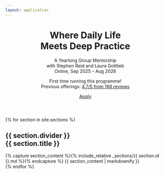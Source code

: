 ```yaml
---
layout: application
---
```


<header class="px-lg-5">
  <div class="jumbotron container text-center bg-transparent mt-5 mt-lg-0 mb-0 pb-0">
    <h1 class="mb-0">
      Where Daily Life
      <br />
      Meets Deep Practice
    </h1>
    <p class="lead my-4">
      A Yearlong Group Mentorship
      <br />
      with Stephen Reid and Laura Gottlieb
      <br />
      Online, Sep 2025 – Aug 2026
    </p>
    <p class="mb-3">
      First time running this programme!
      <br />
      Previous offerings: <a target="_blank" href="https://dandelion.events/u/stephenreid321#feedback">4.7/5 from 168 reviews</a>
    </p>
    <p class="lead mb-3 star-rating">
     <a target="_blank" href="https://dandelion.events/u/stephenreid321#feedback">
        <span class="stars-background">
          <i class="bi bi-star"></i><i class="bi bi-star"></i><i class="bi bi-star"></i><i class="bi bi-star"></i><i class="bi bi-star"></i>
        </span>
        <span class="stars-foreground" style="width: 94%;">
          <i class="bi bi-star-fill"></i><i class="bi bi-star-fill"></i><i class="bi bi-star-fill"></i><i class="bi bi-star-fill"></i><i class="bi bi-star-fill"></i>
        </span>
      </a>
    </p>
    <p>
      <a class="btn btn-primary btn-lg d-lg-none" id="header-apply-button" target="_blank" href="https://airtable.com/appxD3blgx0uJJ35b/pag8aRYP7rzvoZDCL/form">Apply</a>
    </p>
  </div>
</header>

{% for section in site.sections %}
  <section id="{{ section.id }}" class="section">
    <div class="container">
      <h1 class="pt-5">{{ section.divider }}<br />{{ section.title }}</h1>
      {% capture section_content %}{% include_relative _sections/{{ section.id }}.md %}{% endcapture %}
      {{ section_content | markdownify }}
    </div>
  </section>  
{% endfor %}
